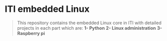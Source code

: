  # ITI embedded Linux
 > This repository contains the embedded Linux core  in ITI with detailed  projects in each part which are: 
**1- Python**
**2- Linux administration** 
 **3-Raspberry pi**
